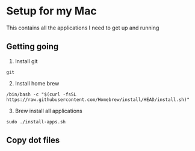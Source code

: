 # Setup for my Mac
This contains all the applications I need to get up and running

## Getting going
1. Install git
```
git
```
2. Install home brew
```
/bin/bash -c "$(curl -fsSL https://raw.githubusercontent.com/Homebrew/install/HEAD/install.sh)"
```
3. Brew install all applications
```
sudo ./install-apps.sh
```

## Copy dot files